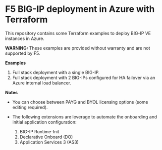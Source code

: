 # F5 BIG-IP deployment in Azure with Terraform

This repository contains some Terraform examples to deploy BIG-IP VE instances in Azure.

**WARNING:** These examples are provided without warranty and are not supported by F5.

**Examples**

1. Full stack deployment with a single BIG-IP.
2. Full stack deployment with 2 BIG-IPs configured for HA failover via an Azure internal load balancer.

**Notes**

- You can choose between PAYG and BYOL licensing options (some editing required).

- The following extensions are leverage to automate the onboarding and initial application configuration:

  1. BIG-IP Runtime-Init
  2. Declarative Onboard (DO)
  3. Application Services 3 (AS3)


